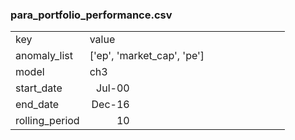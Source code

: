 ### para_portfolio_performance.csv

<table border=0 cellpadding=0 cellspacing=0 width=720 style='border-collapse:
 collapse;table-layout:fixed;width:360pt'>
 <col width=64 span=5 style='width:48pt'>
 <tr height=19 style='height:14.0pt'>
  <td height=19 class=xl1511582 width=64 style='height:14.0pt;width:48pt'>key</td>
  <td class=xl1511582 width=64 style='width:48pt'>value</td>
  <td class=xl1511582 width=64 style='width:48pt'></td>
  <td class=xl1511582 width=64 style='width:48pt'></td>
  <td class=xl1511582 width=64 style='width:48pt'></td>
 </tr>
 <tr height=19 style='height:14.0pt'>
  <td height=19 class=xl1511582 style='height:14.0pt'>anomaly_list</td>
  <td class=xl1511582 colspan=4>['ep', 'market_cap', 'pe']</td>
 </tr>
 <tr height=19 style='height:14.0pt'>
  <td height=19 class=xl1511582 style='height:14.0pt'>model</td>
  <td class=xl1511582>ch3</td>
  <td class=xl1511582></td>
  <td class=xl1511582></td>
  <td class=xl1511582></td>
 </tr>
 <tr height=19 style='height:14.0pt'>
  <td height=19 class=xl1511582 style='height:14.0pt'>start_date</td>
  <td class=xl6311582 align=right>Jul-00</td>
  <td class=xl1511582></td>
  <td class=xl1511582></td>
  <td class=xl1511582></td>
 </tr>
 <tr height=19 style='height:14.0pt'>
  <td height=19 class=xl1511582 style='height:14.0pt'>end_date</td>
  <td class=xl6311582 align=right>Dec-16</td>
  <td class=xl1511582></td>
  <td class=xl1511582></td>
  <td class=xl1511582></td>
 </tr>
 <tr height=19 style='height:14.0pt'>
  <td height=19 class=xl1511582 style='height:14.0pt'>rolling_period</td>
  <td class=xl1511582 align=right>10</td>
  <td class=xl1511582></td>
  <td class=xl1511582></td>
  <td class=xl1511582></td>
 </tr>
 <![if supportMisalignedColumns]>
 <tr height=0 style='display:none'>
  <td width=64 style='width:48pt'></td>
  <td width=64 style='width:48pt'></td>
  <td width=64 style='width:48pt'></td>
  <td width=64 style='width:48pt'></td>
  <td width=64 style='width:48pt'></td>
 </tr>
 <![endif]>
</table>